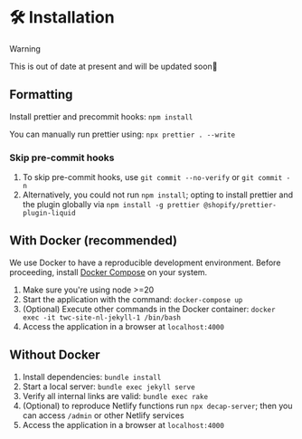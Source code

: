 # 🛠️ Installation

> [!WARNING]
> This is out of date at present and will be updated soon

## Formatting

Install prettier and precommit hooks: `npm install`

You can manually run prettier using: `npx prettier . --write`

### Skip pre-commit hooks

1. To skip pre-commit hooks, use `git commit --no-verify` or `git commit -n`
1. Alternatively, you could not run `npm install`; opting to install prettier and the plugin globally via `npm install -g prettier @shopify/prettier-plugin-liquid`

## With Docker (recommended)

We use Docker to have a reproducible development environment.
Before proceeding, install [Docker Compose](https://docs.docker.com/compose/install/) on your system.

1. Make sure you're using node >=20
1. Start the application with the command: `docker-compose up`
1. (Optional) Execute other commands in the Docker container: `docker exec -it twc-site-nl-jekyll-1 /bin/bash`
1. Access the application in a browser at `localhost:4000`

## Without Docker

1. Install dependencies: `bundle install`
1. Start a local server: `bundle exec jekyll serve`
1. Verify all internal links are valid: `bundle exec rake`
1. (Optional) to reproduce Netlify functions run `npx decap-server`; then you can access `/admin` or other Netlify services
1. Access the application in a browser at `localhost:4000`
